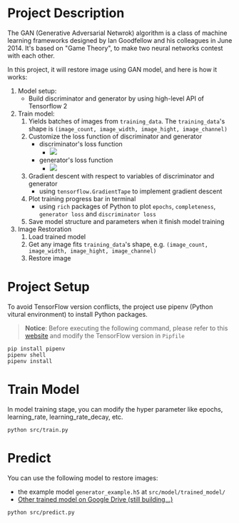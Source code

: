 # Project Description
The GAN (Generative Adversarial Netwrok) algorithm is a class of machine learning frameworks designed by Ian Goodfellow and his colleagues in June 2014. It's based on "Game Theory", to make two neural networks contest with each other.

In this project, it will restore image using GAN model, and here is how it works:
1. Model setup:
    - Build discriminator and generator by using high-level API of Tensorflow 2
2. Train model:
    1. Yields batches of images from `training_data`. The `training_data`'s shape is `(image_count, image_width, image_hight, image_channel)`
    2. Customize the loss function of discriminator and generator
        - discriminator's loss function
            - ![](https://i.imgur.com/bd0OoXI.png)
        - generator's loss function
            - ![](https://i.imgur.com/TbQ7Fia.png)
    3. Gradient descent with respect to variables of discriminator and generator
        - using `tensorflow.GradientTape` to implement gradient descent
    4. Plot training progress bar in terminal
        -  using `rich` packages of Python to plot `epochs`, `completeness`, `generator loss` and `discriminator loss`
    5. Save model structure and parameters when it finish model training
3. Image Restoration
    1. Load trained model
    2. Get any image fits `training_data`'s shape, e.g. `(image_count, image_width, image_hight, image_channel)`
    3. Restore image

# Project Setup
To avoid TensorFlow version conflicts, the project use pipenv (Python vitural environment) to install Python packages.

> **Notice**: Before executing the following command, please refer to this [website](https://www.tensorflow.org/install/source#linux) and modify the TensorFlow version in `Pipfile`

```
pip install pipenv
pipenv shell
pipenv install
```

# Train Model
In model training stage, you can modify the hyper parameter like epochs, learning_rate, learning_rate_decay, etc.

```
python src/train.py
```

# Predict
You can use the following model to restore images:
- the example model `generator_example.h5` at `src/model/trained_model/` 
- [Other trained model on Google Drive (still building...)](https://drive.google.com/drive/folders/1d431KDCVXYkCfmrGskXQ5vD4FXIJ8nUH?usp=sharing)

```
python src/predict.py
```
